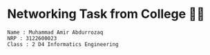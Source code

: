 # Networking Task from College 📶👾
    Name : Muhammad Amir Abdurrozaq
    NRP : 3122600023
    Class : 2 D4 Informatics Engineering
    
